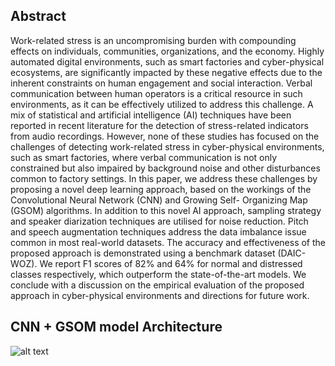 ## Abstract
Work-related stress is an uncompromising burden with compounding effects on individuals, communities, organizations, and the economy. Highly automated digital environments, such as smart factories and cyber-physical ecosystems, are significantly impacted by these negative effects due to the inherent constraints on human engagement and social interaction. Verbal communication between human operators is a critical resource in such environments, as it can be effectively
utilized to address this challenge. A mix of statistical and artificial intelligence (AI) techniques have been reported in recent literature for the detection of stress-related indicators from audio recordings. However, none of these studies has focused on the challenges of detecting work-related stress in cyber-physical environments, such as smart factories, where verbal communication is not only constrained but also impaired by background noise and other disturbances common to factory settings. In this paper, we address these challenges by proposing a novel deep learning approach, based on the workings of the Convolutional Neural Network (CNN) and Growing Self- Organizing Map (GSOM) algorithms. In addition to this novel AI approach, sampling strategy and speaker diarization techniques are utilised for noise reduction. Pitch and speech augmentation techniques address the data imbalance issue common in most real-world datasets. The accuracy and effectiveness of the proposed approach is demonstrated using a benchmark dataset (DAIC-WOZ). We report F1 scores of 82% and 64% for normal and distressed classes respectively, which outperform the state-of-the-art models. We conclude with a discussion on the empirical evaluation of the proposed approach in cyber-physical environments and directions for future work.

## CNN + GSOM model Architecture
![alt text](https://github.com/sadilchamishka/DistressFYP/blob/master/Research%20Work/CNN%20%2B%20GSOM%20model%20Architecture.jpg?raw=true)
